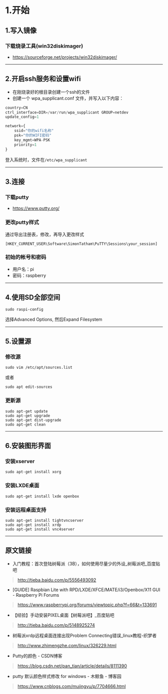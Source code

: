 # 1.开始

## 1.写入镜像
### 下载烧录工具(win32diskimager)
* https://sourceforge.net/projects/win32diskimager/
***

## 2.开启ssh服务和设置wifi
* 在刚烧录好的根目录创建一个ssh的文件
* 创建一个 wpa_supplicant.conf 文件，并写入以下内容：
```py
country=CN
ctrl_interface=DIR=/var/run/wpa_supplicant GROUP=netdev
update_config=1

network={
	ssid="你的wifi名称"
	psk="你的WIFI密码"
	key_mgmt=WPA-PSK
	priority=1
}
```
登入系统时，文件在`/etc/wpa_supplicant`
***

## 3.连接
### 下载putty
* https://www.putty.org/

### 更改putty样式
通过导出注册表，修改，再导入更改样式
```
[HKEY_CURRENT_USER\Software\SimonTatham\PuTTY\Sessions\your_session]
```

### 初始的帐号和密码
* 用户名：pi
* 密码：raspberry
***

## 4.使用SD全部空间
```
sudo raspi-config
```
选择Advanced Options, 然后Expand Filesystem
***

## 5.设置源
### 修改源
```
sudo vim /etc/apt/sources.list
```
或者
```
sudo apt edit-sources
```
### 更新源
```
sudo apt-get update
sudo apt-get upgrade
sudo apt-get dist-upgrade
sudo apt-get clean
```
***

## 6.安装图形界面
### 安装xserver
```
sudo apt-get install xorg
```
### 安装LXDE桌面
```
sudo apt-get install lxde openbox
```
### 安装远程桌面支持
```
sudo apt-get install tightvncserver
sudo apt-get install xrdp
sudo apt-get install vnc4server
```
***


## 原文链接
* 入门教程：首次登陆树莓派（3B），如何使用尽量少的外设_树莓派吧_百度贴吧
>http://tieba.baidu.com/p/5556493092

* [GUIDE] Raspbian Lite with RPD/LXDE/XFCE/MATE/i3/Openbox/X11 GUI - Raspberry Pi Forums
>https://www.raspberrypi.org/forums/viewtopic.php?f=66&t=133691

* 【经验】手动安装PIXEL桌面【树莓派吧】_百度贴吧
>http://tieba.baidu.com/p/5148925274

* 树莓派xrdp远程桌面连接出现Problem Connecting错误_linux教程-织梦者
>http://www.zhimengzhe.com/linux/326229.html

* Putty的颜色 - CSDN博客
>https://blog.csdn.net/pan_tian/article/details/8111390

* putty 默认颜色样式修改 for windows - 木鲸鱼 - 博客园
>https://www.cnblogs.com/mujingyu/p/7704666.html
